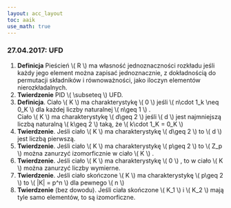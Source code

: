 ```yaml
---
layout: acc_layout
toc: aaik
use_math: true
---
```


### 27.04.2017: UFD

1.  **Definicja** Pieścień  \\(  R  \\)  ma własność jednoznaczności
    rozkładu jeśli każdy jego element można zapisać jednoznacznie, z
    dokładnością do permutacji składników i równoważności, jako iloczyn
    elementów nierozkładalnych.
2.  **Twierdzenie** PID  \\(  \\subseteq  \\)  UFD.
3.  **Definicja**. Ciało  \\(  K  \\)  ma charakterystykę  \\(  0  \\) 
    jeśli  \\(  n\\cdot 1\_k \\neq 0\_K  \\)  dla każdej liczby
    naturalnej  \\(  n\\geq 1  \\)  .\
    Ciało  \\(  K  \\)  ma charakterystykę  \\(  d\\geq 2  \\)  jeśli
     \\(  d  \\)  jest najmniejszą liczbą naturalną  \\(  k\\geq 2  \\) 
    taką, że  \\(  k\\cdot 1\_K = 0\_K  \\) 
4.  **Twierdzenie**. Jeśli ciało  \\(  K  \\)  ma charakterystykę  \\( 
    d\\geq 2  \\)  to  \\(  d  \\)  jest liczbą pierwszą.
5.  **Twierdzenie**. Jeśli ciało  \\(  K  \\)  ma charakterystykę  \\( 
    p\\geq 2  \\)  to  \\(  Z\_p  \\)  można zanurzyć izomorficznie w
    ciało  \\(  K  \\)  .
6.  **Twierdzenie**. Jeśli ciało  \\(  K  \\)  ma charakterystykę  \\( 
    0  \\)  , to w ciało  \\(  K  \\)  można zanurzyć liczby wymierne.
7.  **Twierdzenie**. Jeśli ciało skończone  \\(  K  \\)  ma
    charakterystykę  \\(  p\\geq 2  \\)  to  \\(  \|K\| = p^n  \\)  dla
    pewnego  \\(  n  \\) 
8.  **Twierdzenie** (bez dowodu). Jeśli ciała skończone  \\(  K\_1  \\) 
    i  \\(  K\_2  \\)  mają tyle samo elementów, to są izomorficzne.

